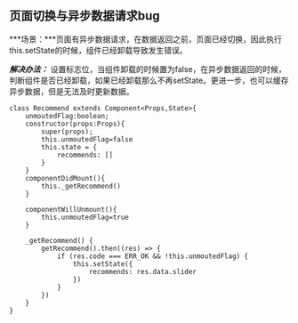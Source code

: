 ## 页面切换与异步数据请求bug ##

***场景：***页面有异步数据请求，在数据返回之前，页面已经切换，因此执行this.setState的时候，组件已经卸载导致发生错误。

***解决办法：***
设置标志位，当组件卸载的时候置为false，在异步数据返回的时候，判断组件是否已经卸载，如果已经卸载那么不再setState。更进一步，也可以缓存异步数据，但是无法及时更新数据。

	class Recommend extends Component<Props,State>{
	    unmoutedFlag:boolean;
	    constructor(props:Props){
	        super(props);
	        this.unmoutedFlag=false
	        this.state = {
	            recommends: []
	        }
	    }
	    componentDidMount(){
			this._getRecommend()
	    }
	
	    componentWillUnmount(){
	        this.unmoutedFlag=true
	    }
	
	    _getRecommend() {
	        getRecommend().then((res) => {
	            if (res.code === ERR_OK && !this.unmoutedFlag) {
	                this.setState({
	                    recommends: res.data.slider
	                })
	            }
	        })
	    }
	}





